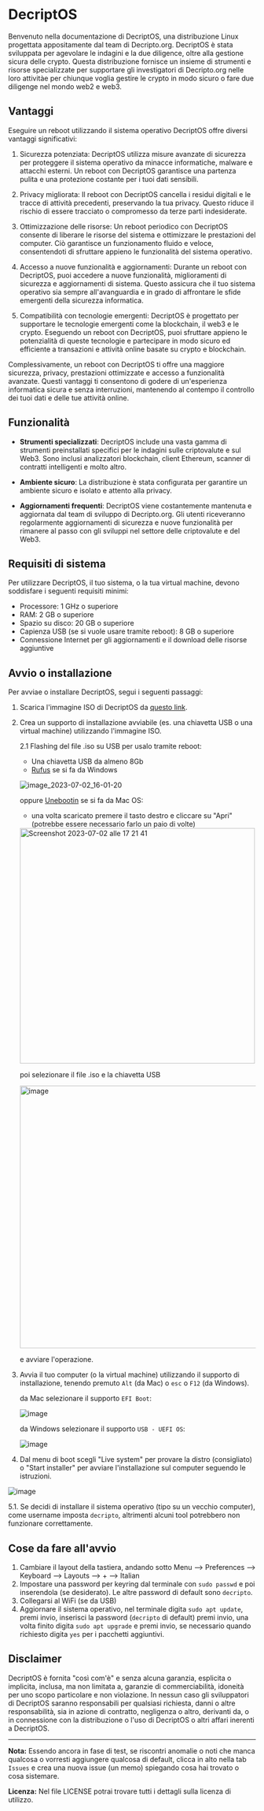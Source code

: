 # DecriptOS

Benvenuto nella documentazione di DecriptOS, una distribuzione Linux progettata appositamente dal team di Decripto.org. DecriptOS è stata sviluppata per agevolare le indagini e la due diligence, oltre alla gestione sicura delle crypto. Questa distribuzione fornisce un insieme di strumenti e risorse specializzate per supportare gli investigatori di Decripto.org nelle loro attivitàe per chiunque voglia gestire le crypto in modo sicuro o fare due diligenge nel mondo web2 e web3.

## Vantaggi

Eseguire un reboot utilizzando il sistema operativo DecriptOS offre diversi vantaggi significativi:

1. Sicurezza potenziata: DecriptOS utilizza misure avanzate di sicurezza per proteggere il sistema operativo da minacce informatiche, malware e attacchi esterni. Un reboot con DecriptOS garantisce una partenza pulita e una protezione costante per i tuoi dati sensibili.

2. Privacy migliorata: Il reboot con DecriptOS cancella i residui digitali e le tracce di attività precedenti, preservando la tua privacy. Questo riduce il rischio di essere tracciato o compromesso da terze parti indesiderate.

3. Ottimizzazione delle risorse: Un reboot periodico con DecriptOS consente di liberare le risorse del sistema e ottimizzare le prestazioni del computer. Ciò garantisce un funzionamento fluido e veloce, consentendoti di sfruttare appieno le funzionalità del sistema operativo.

4. Accesso a nuove funzionalità e aggiornamenti: Durante un reboot con DecriptOS, puoi accedere a nuove funzionalità, miglioramenti di sicurezza e aggiornamenti di sistema. Questo assicura che il tuo sistema operativo sia sempre all'avanguardia e in grado di affrontare le sfide emergenti della sicurezza informatica.

5. Compatibilità con tecnologie emergenti: DecriptOS è progettato per supportare le tecnologie emergenti come la blockchain, il web3 e le crypto. Eseguendo un reboot con DecriptOS, puoi sfruttare appieno le potenzialità di queste tecnologie e partecipare in modo sicuro ed efficiente a transazioni e attività online basate su crypto e blockchain.

Complessivamente, un reboot con DecriptOS ti offre una maggiore sicurezza, privacy, prestazioni ottimizzate e accesso a funzionalità avanzate. Questi vantaggi ti consentono di godere di un'esperienza informatica sicura e senza interruzioni, mantenendo al contempo il controllo dei tuoi dati e delle tue attività online.

## Funzionalità

- **Strumenti specializzati**: DecriptOS include una vasta gamma di strumenti preinstallati specifici per le indagini sulle criptovalute e sul Web3. Sono inclusi analizzatori blockchain, client Ethereum, scanner di contratti intelligenti e molto altro.

- **Ambiente sicuro**: La distribuzione è stata configurata per garantire un ambiente sicuro e isolato e attento alla privacy.

- **Aggiornamenti frequenti**: DecriptOS viene costantemente mantenuta e aggiornata dal team di sviluppo di Decripto.org. Gli utenti riceveranno regolarmente aggiornamenti di sicurezza e nuove funzionalità per rimanere al passo con gli sviluppi nel settore delle criptovalute e del Web3.

## Requisiti di sistema

Per utilizzare DecriptOS, il tuo sistema, o la tua virtual machine, devono soddisfare i seguenti requisiti minimi:

- Processore: 1 GHz o superiore
- RAM: 2 GB o superiore
- Spazio su disco: 20 GB o superiore
- Capienza USB (se si vuole usare tramite reboot): 8 GB o superiore
- Connessione Internet per gli aggiornamenti e il download delle risorse aggiuntive

## Avvio o installazione

Per avviae o installare DecriptOS, segui i seguenti passaggi:

1. Scarica l'immagine ISO di DecriptOS da [questo link](https://e.pcloud.link/publink/show?code=XZO8MfZj8aDjKXyNQ56PuFml1gzcbGHPNR7).
2. Crea un supporto di installazione avviabile (es. una chiavetta USB o una virtual machine) utilizzando l'immagine ISO.

   2.1 Flashing del file .iso su USB per usalo tramite reboot:

    - Una chiavetta USB da almeno 8Gb
    - [Rufus](https://rufus.ie/it/) se si fa da Windows

    ![image_2023-07-02_16-01-20](https://github.com/Decripto-org/DecriptOS/assets/134168296/fc71fd29-c982-44c1-9084-f45ddd16d331)

    oppure [Unebootin](https://unetbootin.github.io/) se si fa da Mac OS:

    - una volta scaricato premere il tasto destro e cliccare su "Apri" (potrebbe essere necessario farlo un paio di volte)

    <img width="478" alt="Screenshot 2023-07-02 alle 17 21 41" src="https://github.com/Decripto-org/DecriptOS/assets/134168296/c4445a22-51c7-41db-9b59-d08eeb36ee37">

    poi selezionare il file .iso e la chiavetta USB

    <img width="533" alt="image" src="https://github.com/Decripto-org/DecriptOS/assets/134168296/73edf885-9638-491a-a1d7-8a7fe46f2dbd">

    e avviare l'operazione.

4. Avvia il tuo computer (o la virtual machine) utilizzando il supporto di installazione, tenendo premuto `Alt` (da Mac) o `esc` o `F12` (da Windows).

   da Mac selezionare il supporto `EFI Boot`:

   ![image](https://github.com/Decripto-org/DecriptOS/assets/134168296/ed3323d8-39f1-4630-98d5-649dfab080f0)

   da Windows selezionare il supporto `USB - UEFI OS`:

   ![image](https://github.com/Decripto-org/DecriptOS/assets/134168296/a4561aac-5c4d-4522-8e31-5638cab3b5b6)


5. Dal menu di boot scegli "Live system" per provare la distro (consigliato) o "Start installer" per avviare l'installazione sul computer seguendo le istruzioni.

![image](https://github.com/Decripto-org/DecriptOS/assets/134168296/a483a07d-f9d5-4bee-8d9c-33c68a945872)

   5.1. Se decidi di installare il sistema operativo (tipo su un vecchio computer), come username imposta `decripto`, altrimenti alcuni tool potrebbero non funzionare correttamente.

## Cose da fare all'avvio

1. Cambiare il layout della tastiera, andando sotto Menu --> Preferences --> Keyboard --> Layouts --> + --> Italian
2. Impostare una password per keyring dal terminale con `sudo passwd` e poi inserendola (se desiderato). Le altre password di default sono `decripto`.
3. Collegarsi al WiFi (se da USB)
4. Aggiornare il sistema operativo, nel terminale digita `sudo apt update`, premi invio, inserisci la password (`decripto` di default) premi invio, una volta finito digita `sudo apt upgrade` e premi invio, se necessario quando richiesto digita `yes` per i pacchetti aggiuntivi.
 

## Disclaimer

DecriptOS è fornita "così com'è" e senza alcuna garanzia, esplicita o implicita, inclusa, ma non limitata a, garanzie di commerciabilità, idoneità per uno scopo particolare e non violazione. In nessun caso gli sviluppatori di DecriptOS saranno responsabili per qualsiasi richiesta, danni o altre responsabilità, sia in azione di contratto, negligenza o altro, derivanti da, o in connessione con la distribuzione o l'uso di DecriptOS o altri affari inerenti a DecriptOS.

---

**Nota:** Essendo ancora in fase di test, se riscontri anomalie o noti che manca qualcosa o vorresti aggiungere qualcosa di default, clicca in alto nella tab `Issues` e crea una nuova issue (un memo) spiegando cosa hai trovato o cosa sistemare.

**Licenza:** Nel file LICENSE potrai trovare tutti i dettagli sulla licenza di utilizzo.

